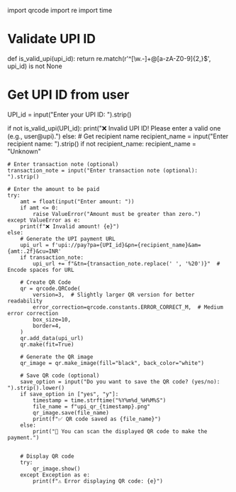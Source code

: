 import qrcode
import re
import time

# Validate UPI ID
def is_valid_upi(upi_id):
    return re.match(r'^[\w.-]+@[a-zA-Z0-9]{2,}$', upi_id) is not None

# Get UPI ID from user
UPI_id = input("Enter your UPI ID: ").strip()

if not is_valid_upi(UPI_id):
    print("❌ Invalid UPI ID! Please enter a valid one (e.g., user@upi).")
else:
    # Get recipient name
    recipient_name = input("Enter recipient name: ").strip()
    if not recipient_name:
        recipient_name = "Unknown"

    # Enter transaction note (optional)
    transaction_note = input("Enter transaction note (optional): ").strip()
    
    # Enter the amount to be paid
    try:
        amt = float(input("Enter amount: "))
        if amt <= 0:
            raise ValueError("Amount must be greater than zero.")
    except ValueError as e:
        print(f"❌ Invalid amount! {e}")
    else:
        # Generate the UPI payment URL
        upi_url = f'upi://pay?pa={UPI_id}&pn={recipient_name}&am={amt:.2f}&cu=INR'
        if transaction_note:
            upi_url += f"&tn={transaction_note.replace(' ', '%20')}"  # Encode spaces for URL

        # Create QR Code
        qr = qrcode.QRCode(
            version=3,  # Slightly larger QR version for better readability
            error_correction=qrcode.constants.ERROR_CORRECT_M,  # Medium error correction
            box_size=10,
            border=4,
        )
        qr.add_data(upi_url)
        qr.make(fit=True)

        # Generate the QR image
        qr_image = qr.make_image(fill="black", back_color="white")

        # Save QR code (optional)
        save_option = input("Do you want to save the QR code? (yes/no): ").strip().lower()
        if save_option in ["yes", "y"]:
            timestamp = time.strftime("%Y%m%d_%H%M%S")
            file_name = f"upi_qr_{timestamp}.png"
            qr_image.save(file_name)
            print(f"✅ QR code saved as {file_name}")
        else:
            print("📌 You can scan the displayed QR code to make the payment.")

        
        # Display QR code
        try:
            qr_image.show()
        except Exception as e:
            print(f"⚠️ Error displaying QR code: {e}")
